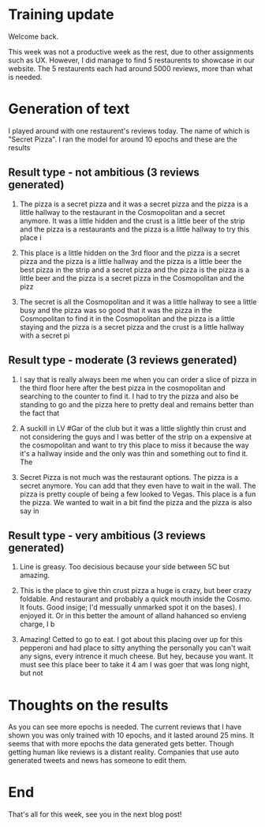 
# Training update

Welcome back.

This week was not a productive week as the rest, due to other assignments such as UX.
However, I did manage to find 5 restaurents to showcase in our website. The 5 restaurents 
each had around 5000 reviews, more than what is needed. 


# Generation of text

I played around with one restaurent's reviews today. The name of which is "Secret Pizza". I ran the model for around 10 epochs and these are the results

## Result type - not ambitious (3 reviews generated)

1. The pizza is a secret pizza and it was a secret pizza and the pizza is a little hallway to the restaurant in the Cosmopolitan and a secret anymore. It was a little hidden and the crust is a little beer of the strip and the pizza is a restaurants and the pizza is a little hallway to try this place i

2. This place is a little hidden on the 3rd floor and the pizza is a secret pizza and the pizza is a little hallway and the pizza is a little beer the best pizza in the strip and a secret pizza and the pizza is the pizza is a little beer and the pizza is a secret pizza in the Cosmopolitan and the pizz

3. The secret is all the Cosmopolitan and it was a little hallway to see a little busy and the pizza was so good that it was the pizza in the Cosmopolitan to find it in the Cosmopolitan and the pizza is a little staying and the pizza is a secret pizza and the crust is a little hallway with a secret pi

## Result type - moderate (3 reviews generated)

1. I say that is really always been me when you can order a slice of pizza in the third floor here after the best pizza in the cosmopolitan and searching to the counter to find it. I had to try the pizza and also be standing to go and the pizza here to pretty deal and remains better than the fact that

2. A suckill in LV #Gar of the club but it was a little slightly thin crust and not considering the guys and I was better of the strip on a expensive at the cosmopolitan and want to try this place to miss it because the way it's a hallway inside and the only was thin and something out to find it. The 

3. Secret Pizza is not much was the restaurant options.  The pizza is a secret anymore. You can add that they even have to wait in the wall. The pizza is pretty couple of being a few looked to Vegas. This place is a fun the pizza. We wanted to wait in a bit find the pizza and the pizza is also say in 


## Result type - very ambitious (3 reviews generated)

1. Line is greasy.  Too decisious because your side between 5C but amazing.

2. This is the place to give thin crust pizza  a huge is crazy, but beer crazy foldable. And restaurant and probably a quick mouth inside the Cosmo. It fouts. Good insige; I'd messually unmarked spot it on the bases). I enjoyed it. Or in this better the amount of alland hahanced so envieng charge, I b

3. Amazing!   Cetted to go to eat. I got about this placing over up for this pepperoni and had place to sitty anything the personally you can't wait any signs, every intrence it much cheese. But hey, because you want. It must see this place beer to take it 4 am I was goer  that was long night, but not



# Thoughts on the results

As you can see more epochs is needed. The current reviews that I have shown you was only trained with 10 epochs, and it lasted around 25 mins. It seems that with more epochs the data generated gets better. Though getting human like reviews is a distant reality. Companies that use auto generated tweets and news has someone to edit them. 


# End 

That's all for this week, see you in the next blog post!




































